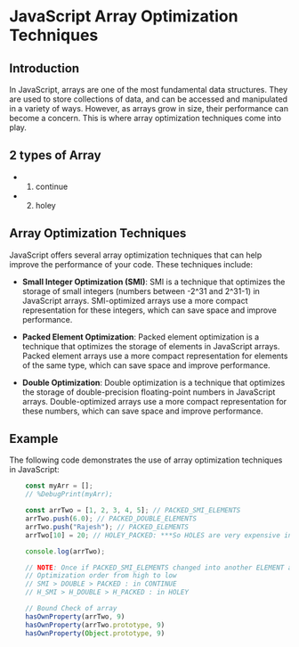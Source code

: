 # JavaScript Array Optimization Techniques

## Introduction

In JavaScript, arrays are one of the most fundamental data structures. They are used to store collections of data, and can be accessed and manipulated in a variety of ways. However, as arrays grow in size, their performance can become a concern. This is where array optimization techniques come into play.

## 2 types of Array
- 1. continue 
- 2. holey

## Array Optimization Techniques
JavaScript offers several array optimization techniques that can help improve the performance of your code. These techniques include:

* **Small Integer Optimization (SMI)**: SMI is a technique that optimizes the storage of small integers (numbers between -2^31 and 2^31-1) in JavaScript arrays. SMI-optimized arrays use a more compact representation for these integers, which can save space and improve performance.

* **Packed Element Optimization**: Packed element optimization is a technique that optimizes the storage of elements in JavaScript arrays. Packed element arrays use a more compact representation for elements of the same type, which can save space and improve performance.

* **Double Optimization**: Double optimization is a technique that optimizes the storage of double-precision floating-point numbers in JavaScript arrays. Double-optimized arrays use a more compact representation for these numbers, which can save space and improve performance.

## Example

The following code demonstrates the use of array optimization techniques in JavaScript:

``` javascript
    const myArr = [];
    // %DebugPrint(myArr);

    const arrTwo = [1, 2, 3, 4, 5]; // PACKED_SMI_ELEMENTS
    arrTwo.push(6.0); // PACKED_DOUBLE_ELEMENTS
    arrTwo.push("Rajesh"); // PACKED_ELEMENTS
    arrTwo[10] = 20; // HOLEY_PACKED: ***So HOLES are very expensive in JS

    console.log(arrTwo);

    // NOTE: Once if PACKED_SMI_ELEMENTS changed into another ELEMENT after that it can't be back to PACKED_SMI_ELEMENTS
    // Optimization order from high to low
    // SMI > DOUBLE > PACKED : in CONTINUE
    // H_SMI > H_DOUBLE > H_PACKED : in HOLEY

    // Bound Check of array
    hasOwnProperty(arrTwo, 9)
    hasOwnProperty(arrTwo.prototype, 9)
    hasOwnProperty(Object.prototype, 9)
```